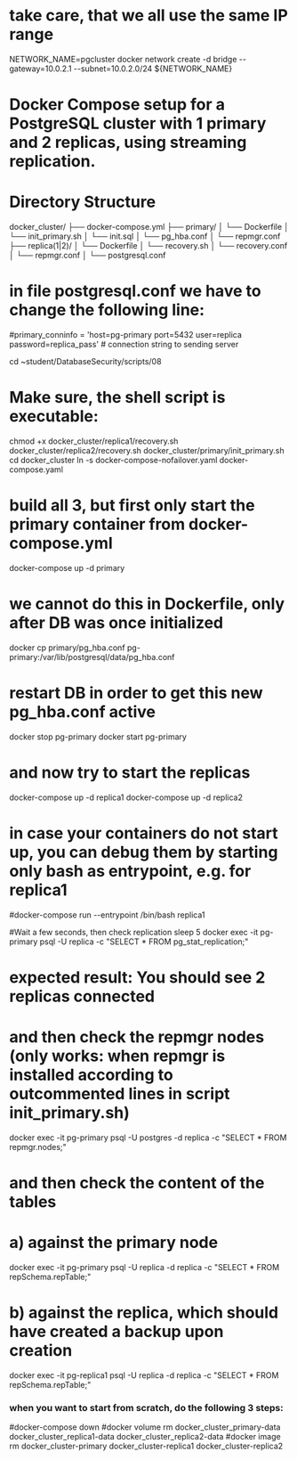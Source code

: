 # take care, that we all use the same IP range
NETWORK_NAME=pgcluster
docker network create -d bridge --gateway=10.0.2.1 --subnet=10.0.2.0/24 ${NETWORK_NAME}
# Docker Compose setup for a PostgreSQL cluster with 1 primary and 2 replicas, using streaming replication.
# Directory Structure
docker_cluster/
├── docker-compose.yml
├── primary/
│   └── Dockerfile
│   └── init_primary.sh
│   └── init.sql
│   └── pg_hba.conf
│   └── repmgr.conf
├── replica(1|2)/
│   └── Dockerfile
│   └── recovery.sh
│   └── recovery.conf
│   └── repmgr.conf
│   └── postgresql.conf

# in file postgresql.conf we have to change the following line:
#primary_conninfo = 'host=pg-primary port=5432 user=replica password=replica_pass' # connection string to sending server

cd ~student/DatabaseSecurity/scripts/08
# Make sure, the shell script is executable:
chmod +x docker_cluster/replica1/recovery.sh docker_cluster/replica2/recovery.sh docker_cluster/primary/init_primary.sh
cd docker_cluster
ln -s docker-compose-nofailover.yaml docker-compose.yaml
# build all 3, but first only start the primary container from docker-compose.yml
docker-compose up -d primary
#
# we cannot do this in Dockerfile, only after DB was once initialized
docker cp primary/pg_hba.conf pg-primary:/var/lib/postgresql/data/pg_hba.conf
# restart DB in order to get this new pg_hba.conf active
docker stop pg-primary
docker start pg-primary
# and now try to start the replicas
docker-compose up -d replica1
docker-compose up -d replica2
# in case your containers do not start up, you can debug them by starting only bash as entrypoint, e.g. for replica1
#docker-compose run --entrypoint /bin/bash replica1

#Wait a few seconds, then check replication
sleep 5
docker exec -it pg-primary psql -U replica -c "SELECT * FROM pg_stat_replication;"
# expected result: You should see 2 replicas connected

# and then check the repmgr nodes (only works: when repmgr is installed according to outcommented lines in script init_primary.sh)
docker exec -it pg-primary psql -U postgres -d replica -c "SELECT * FROM repmgr.nodes;"
 
# and then check the content of the tables
# a) against the primary node
docker exec -it pg-primary psql -U replica -d replica -c "SELECT * FROM repSchema.repTable;"
# b) against the replica, which should have created a backup upon creation
docker exec -it pg-replica1 psql -U replica -d replica -c "SELECT * FROM repSchema.repTable;"

### when you want to start from scratch, do the following 3 steps:
#docker-compose down
#docker volume rm docker_cluster_primary-data docker_cluster_replica1-data docker_cluster_replica2-data
#docker image rm docker_cluster-primary docker_cluster-replica1 docker_cluster-replica2
 
